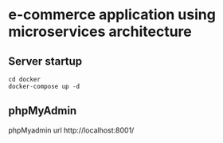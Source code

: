 # e-commerce application using microservices architecture

## Server startup

```shell
cd docker
docker-compose up -d
```

## phpMyAdmin

phpMyadmin url http://localhost:8001/
